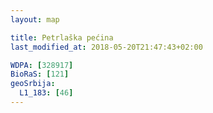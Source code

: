 ```yaml
---
layout: map

title: Petrlaška pećina
last_modified_at: 2018-05-20T21:47:43+02:00

WDPA: [328917]
BioRaS: [121]
geoSrbija:
  L1_183: [46]
---
```

